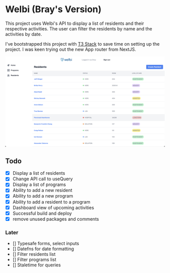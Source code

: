 # Welbi (Bray's Version)

This project uses Welbi's API to display a list of residents and their respective activities. The user can filter the residents by name and the activities by date.

I've bootstrapped this project with [T3 Stack](https://create.t3.gg/) to save time on setting up the project. I was keen trying out the new App router from NextJS.

![Bray's Welbi](public/welbi_bray.png)

## Todo

- [x] Display a list of residents
- [x] Change API call to useQuery
- [x] Display a list of programs
- [x] Ability to add a new resident
- [x] Ability to add a new program
- [x] Ability to add a resident to a program
- [x] Dashboard view of upcoming activities
- [x] Successful build and deploy
- [x] remove unused packages and comments

### Later

- [] Typesafe forms, select inputs
- [] Datefns for date formatting
- [] Filter residents list
- [] Filter programs list
- [] Staletime for queries
